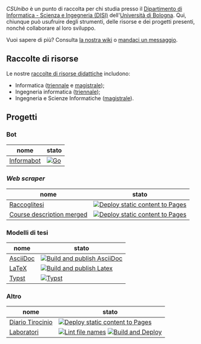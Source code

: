 _CSUnibo_ è un punto di raccolta per chi studia presso il  [Dipartimento di
Informatica - Scienza e Ingegneria (DISI)](https://disi.unibo.it)
dell'[Università di Bologna](https://www.unibo.it). Qui, chiunque può usufruire
degli strumenti, delle risorse e dei progetti presenti, nonché collaborare al
loro sviluppo.

Vuoi sapere di più? Consulta [la nostra wiki](https://csunibo.github.io/wiki)
o [mandaci un messaggio](https://t.me/Adm_bot_inf).

## Raccolte di risorse

Le nostre [raccolte di risorse didattiche](https://dynamik.vercel.app/)
includono:

- Informatica ([triennale](https://dynamik.vercel.app/dash/informatica) e
  [magistrale](https://dynamik.vercel.app/dash/informatica-magistrale));
- Ingegneria informatica
  ([triennale](https://dynamik.vercel.app/dash/ingegneria));
- Ingegneria e Scienze Informatiche ([magistrale](https://dynamik.vercel.app/dash/ingegneria-e-scienze-informatiche-magistrale)).

## Progetti

### Bot

| nome                                                | stato                                                                                                                                                           |
| --------------------------------------------------- | --------------------------------------------------------------------------------------------------------------------------------------------------------------- |
| [Informabot](https://github.com/csunibo/informabot) | [![Go](https://github.com/csunibo/informabot/actions/workflows/go.yml/badge.svg)](https://github.com/csunibo/informabot/actions/workflows/go.yml)

### _Web scraper_

| nome                                                                              | stato                                                                                                                                                                                                             |
| --------------------------------------------------------------------------------- | ----------------------------------------------------------------------------------------------------------------------------------------------------------------------------------------------------------------- |
| [Raccoglitesi](https://github.com/csunibo/raccoglitesi)                           | [![Deploy static content to Pages](https://github.com/csunibo/raccoglitesi/actions/workflows/pages.yml/badge.svg)](https://github.com/csunibo/raccoglitesi/actions/workflows/pages.yml)                           |
| [Course description merged](https://github.com/csunibo/course-description-merged) | [![Deploy static content to Pages](https://github.com/csunibo/course-description-merged/actions/workflows/pages.yml/badge.svg)](https://github.com/csunibo/course-description-merged/actions/workflows/pages.yml) |

### Modelli di tesi

| nome                                                   | stato                                                                                                                                                                                           |
| ------------------------------------------------------ | ----------------------------------------------------------------------------------------------------------------------------------------------------------------------------------------------- |
| [AsciiDoc](https://github.com/csunibo/asciidoc-thesis) | [![Build and publish AsciiDoc](https://github.com/csunibo/asciidoc-thesis/actions/workflows/asciidoc.yml/badge.svg)](https://github.com/csunibo/asciidoc-thesis/actions/workflows/asciidoc.yml) |
| [LaTeX](https://github.com/csunibo/latex-thesis)       | [![Build and publish Latex](https://github.com/csunibo/latex-thesis/actions/workflows/tex.yml/badge.svg)](https://github.com/csunibo/latex-thesis/actions/workflows/tex.yml)                    |
| [Typst](https://github.com/csunibo/typst-thesis)       | [![Typst](https://github.com/csunibo/typst-thesis/actions/workflows/typst.yml/badge.svg)](https://github.com/csunibo/typst-thesis/actions/workflows/typst.yml)                                  |

### Altro

| nome                                                            | stato                                                                                                                                                                                                                                                                                                                                |
| --------------------------------------------------------------- | ------------------------------------------------------------------------------------------------------------------------------------------------------------------------------------------------------------------------------------------------------------------------------------------------------------------------------------ |
| [Diario Tirocinio](https://github.com/csunibo/diario-tirocinio) | [![Deploy static content to Pages](https://github.com/csunibo/diario-tirocinio/actions/workflows/pages.yml/badge.svg)](https://github.com/csunibo/diario-tirocinio/actions/workflows/pages.yml)                                                                                                                                      |
| [Laboratori](https://github.com/csunibo/lab)                    | [![Lint file names](https://github.com/csunibo/lab/actions/workflows/check.yml/badge.svg)](https://github.com/csunibo/lab/actions/workflows/check.yml) [![Build and Deploy](https://github.com/csunibo/lab/actions/workflows/build-and-deploy.yml/badge.svg)](https://github.com/csunibo/lab/actions/workflows/build-and-deploy.yml) |
